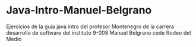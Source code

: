 # Java-Intro-Manuel-Belgrano
Ejercicios de la guia java intro del profesor Montenegro de la carrera desarrollo de software del instituto 9-008 Manuel Belgrano cede Rodeo del Medio 

